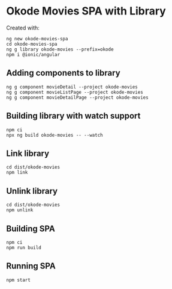 # Okode Movies SPA with Library

Created with:

```
ng new okode-movies-spa
cd okode-movies-spa
ng g library okode-movies --prefix=okode
npm i @ionic/angular
```

## Adding components to library

```
ng g component movieDetail --project okode-movies
ng g component movieListPage --project okode-movies
ng g component movieDetailPage --project okode-movies
```

## Building library with watch support

```
npm ci
npx ng build okode-movies -- --watch
```

## Link library

```
cd dist/okode-movies
npm link
```

## Unlink library

```
cd dist/okode-movies
npm unlink
```

## Building SPA

```
npm ci
npm run build
```

## Running SPA

```
npm start
```

